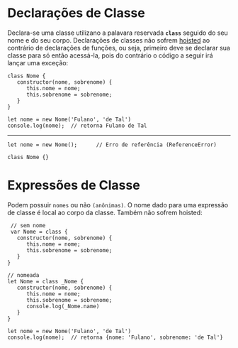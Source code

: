 # Declarações de Classe

Declara-se uma classe utilizano a palavara reservada **`class`** seguido do seu nome e do seu corpo. Declarações de classes não sofrem [hoisted](https://developer.mozilla.org/pt-BR/docs/Glossary/Hoisting) ao contrário de declarações de funções, ou seja, primeiro deve se declarar sua classe para só então acessá-la, pois do contrário o código a seguir irá lançar uma exceção:

    class Nome {
       constructor(nome, sobrenome) {
          this.nome = nome;
          this.sobrenome = sobrenome;
       }
    }
    
    let nome = new Nome('Fulano', 'de Tal')
    console.log(nome);  // retorna Fulano de Tal
    
---
    
    let nome = new Nome();      // Erro de referência (ReferenceError)

    class Nome {}
    
# Expressões de Classe

Podem possuir `nomes` ou não `(anônimas)`. O nome dado para uma expressão de classe é local ao corpo da classe. Também não sofrem hoisted:

     // sem nome
     var Nome = class {
       constructor(nome, sobrenome) {
          this.nome = nome;
          this.sobrenome = sobrenome;
       }
    }

    // nomeada
    let Nome = class _Nome {
       constructor(nome, sobrenome) {
          this.nome = nome;
          this.sobrenome = sobrenome;
          console.log(_Nome.name)
       }
    }
    
    let nome = new Nome('Fulano', 'de Tal')
    console.log(nome);  // retorna {nome: 'Fulano', sobrenome: 'de Tal'}
